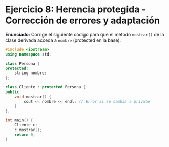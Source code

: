 # Ejercicio 8: Herencia protegida - Corrección de errores y adaptación

**Enunciado:**
Corrige el siguiente código para que el método `mostrar()` de la clase derivada acceda a `nombre` (protected en la base).

```cpp
#include <iostream>
using namespace std;

class Persona {
protected:
    string nombre;
};

class Cliente : protected Persona {
public:
    void mostrar() {
        cout << nombre << endl; // Error si se cambia a private
    }
};

int main() {
    Cliente c;
    c.mostrar();
    return 0;
}
```